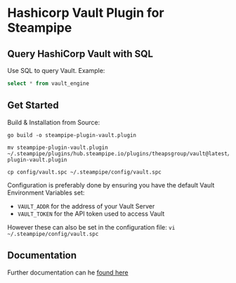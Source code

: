 # Hashicorp Vault Plugin for Steampipe

## Query HashiCorp Vault with SQL

Use SQL to query Vault. Example:

```sql
select * from vault_engine
```

## Get Started

Build & Installation from Source:

```shell
go build -o steampipe-plugin-vault.plugin

mv steampipe-plugin-vault.plugin ~/.steampipe/plugins/hub.steampipe.io/plugins/theapsgroup/vault@latest/steampipe-plugin-vault.plugin

cp config/vault.spc ~/.steampipe/config/vault.spc
```

Configuration is preferably done by ensuring you have the default Vault Environment Variables set:

- `VAULT_ADDR` for the address of your Vault Server
- `VAULT_TOKEN` for the API token used to access Vault

However these can also be set in the configuration file:
`vi ~/.steampipe/config/vault.spc` 

## Documentation

Further documentation can he [found here](https://github.com/theapsgroup/steampipe-plugin-vault/blob/main/docs/index.md)